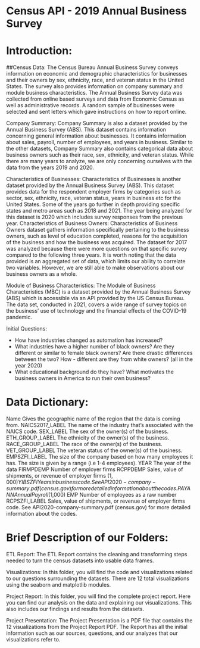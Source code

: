 # Census API - 2019 Annual Business Survey

# Introduction:

##Census Data:
	The Census Bureau Annual Business Survey conveys information on economic and demographic characteristics for businesses and their owners by sex, ethnicity, race, and veteran status  in the United States. The survey also provides information on company summary and module business characteristics. The Annual Business Survey data was collected from online based surveys and data from Economic Census as well as administrative records. A random sample of businesses were selected and sent letters which gave instructions on how to report online. 

Company Summary: 
	Company Summary is also a dataset provided by the Annual Business Survey (ABS). This dataset contains information concerning general information about businesses. It contains information about sales, payroll, number of employees, and years in business. Similar to the other datasets, Company Summary also contains categorical data about business owners such as their race, sex, ethnicity, and veteran status. While there are many years to analyze, we are only concerning ourselves with the data from the years 2019 and 2020. 

Characteristics of Businesses: 
	Characteristics of Businesses is another dataset provided by the Annual Business Survey (ABS). This dataset provides data for the respondent employer firms by categories such as sector, sex, ethnicity, race, veteran status, years in business etc for the United States. Some of the years go further in depth providing specific states and metro areas such as 2018 and 2021. The year being analyzed for this dataset is 2020 which includes survey responses from the previous year.
Characteristics of Business Owners:
Characteristics of Business Owners dataset gathers information specifically pertaining to the business owners, such as level of education completed, reasons for the acquisition of the business and how the business was acquired. The dataset for 2017 was analyzed because there were more questions on that specific survey compared to the following three years. It is worth noting that the data provided is an aggregated set of data, which limits our ability to correlate two variables. However, we are still able to make observations about our business owners as a whole.

Module of Business Characteristics:
	The Module of Business Characteristics (MBC) is a dataset provided by the Annual Business Survey (ABS) which is accessible via an API provided by the US Census Bureau. The data set, conducted in 2021, covers a wide range of survey topics on the business’ use of technology and the financial effects of the COVID-19 pandemic. 

Initial Questions:
- How have industries changed as automation has increased?
- What industries have a higher number of black owners? Are they different or similar to female black owners? Are there drastic differences between the two? How -
different are they from white owners? (all in the year 2020)
- What educational background do they have? What motivates the business owners in America to run their own business? 

# Data Dictionary:
Name
Gives the geographic name of the region that the data is coming from.
NAICS2017_LABEL
The name of the industry that’s associated with the NAICS code. 
SEX_LABEL
The sex of the owner(s) of the business.
ETH_GROUP_LABEL
The ethnicity of the owner(s) of the business.
RACE_GROUP_LABEL
The race of the owner(s) of the business.
VET_GROUP_LABEL
The veteran status of the owner(s) of the business.
EMPSZFI_LABEL
The size of the company based on how many employees it has. The size is given by a range (i.e 1-4 employees).
YEAR
The year of the data 
FIRMPDEMP
Number of employer firms 
RCPPDEMP
Sales, value of shipments, or revenue of employer firms ($1,000)
YIBSZFI
Years in business code. See API2020-company-summary.pdf (census.gov) for more detailed information about the codes. 
PAYANN
Annual Payroll ($1,000)
EMP
Number of employees as a raw number 
RCPSZFI_LABEL
Sales, value of shipments, or revenue of employer firms code. See API2020-company-summary.pdf (census.gov) for more detailed information about the codes. 

# Brief Description of our Folders:

ETL Report:
	The ETL Report contains the cleaning and transforming steps needed to turn the census datasets into usable data frames. 

Visualizations:
	In this folder, you will find the code and visualizations related to our questions surrounding the datasets. There are 12 total visualizations using the seaborn and matplotlib modules. 

Project Report:
	In this folder, you will find the complete project report. Here you can find our analysis on the data and explaining our visualizations. This also includes our findings and results from the datasets.

Project Presentation: 
	The Project Presentation is a PDF file that contains the 12 visualizations from the Project Report PDF. The Report has all the initial information such as our sources, questions, and our analyzes that our visualizations refer to. 



